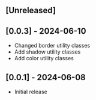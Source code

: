 ## [Unreleased]

## [0.0.3] - 2024-06-10

- Changed border utility classes
- Add shadow utility classes
- Add color utility classes

## [0.0.1] - 2024-06-08

- Initial release
